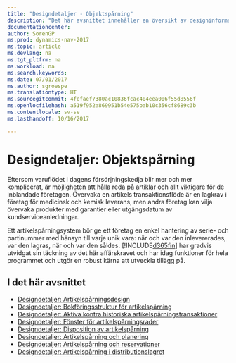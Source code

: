 ```yaml
---
title: "Designdetaljer - Objektspårning"
description: "Det här avsnittet innehåller en översikt av designinformation för artikelspårning."
documentationcenter: 
author: SorenGP
ms.prod: dynamics-nav-2017
ms.topic: article
ms.devlang: na
ms.tgt_pltfrm: na
ms.workload: na
ms.search.keywords: 
ms.date: 07/01/2017
ms.author: sgroespe
ms.translationtype: HT
ms.sourcegitcommit: 4fefaef7380ac10836fcac404eea006f55d8556f
ms.openlocfilehash: a519f952a869951b54e575bab10c356cf8689c3b
ms.contentlocale: sv-se
ms.lasthandoff: 10/16/2017

---
```

# <a name="design-details-item-tracking"></a>Designdetaljer: Objektspårning
Eftersom varuflödet i dagens försörjningskedja blir mer och mer komplicerat, är möjligheten att hålla reda på artiklar och allt viktigare för de inblandade företagen. Övervaka en artikels transaktionsflöde är en lagkrav i företag för medicinsk och kemisk leverans, men andra företag kan vilja övervaka produkter med garantier eller utgångsdatum av kundserviceanledningar.  

Ett artikelspårningsystem bör ge ett företag en enkel hantering av serie- och partinummer med hänsyn till varje unik vara: när och var den inlevererades, var den lagras, när och var den såldes. [!INCLUDE[d365fin](includes/d365fin_md.md)] har gradvis utvidgat sin täckning av det här affärskravet och har idag funktioner för hela programmet och utgör en robust kärna att utveckla tillägg på.  

## <a name="in-this-section"></a>I det här avsnittet  
* [Designdetaljer: Artikelspårningsdesign](design-details-item-tracking-design.md)  
* [Designdetaljer: Bokföringsstruktur för artikelspårning](design-details-item-tracking-posting-structure.md)  
* [Designdetaljer: Aktiva kontra historiska artikelspårningstransaktioner](design-details-active-versus-historic-item-tracking-entries.md)  
* [Designdetaljer: Fönster för artikelspårningsrader](design-details-item-tracking-lines-window.md)  
* [Designdetaljer: Disposition av artikelspårning](design-details-item-tracking-availability.md)  
* [Designdetaljer: Artikelspårning och planering](design-details-item-tracking-and-planning.md)  
* [Designdetaljer: Artikelspårning och reservationer](design-details-item-tracking-and-reservations.md)  
* [Designdetaljer: Artikelspårning i distributionslagret](design-details-item-tracking-in-the-warehouse.md)

